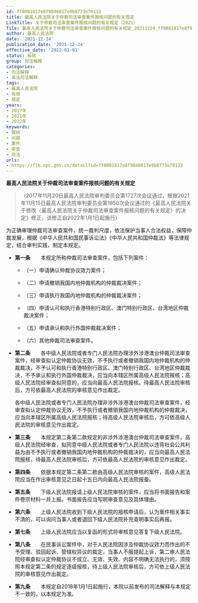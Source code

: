 ```yaml
---
id: ff8081817e8f9846017e9b0773e70132
title: 最高人民法院关于仲裁司法审查案件报核问题的有关规定
LinkTitle: 关于仲裁司法审查案件报核问题的有关规定（2021）
file: 最高人民法院关于仲裁司法审查案件报核问题的有关规定_20211224_ff8081817e8f9846017e9b0773e70132.docx
author: 最高人民法院
date: '2021-12-24'
publication_date: '2021-12-24'
effective_date: '2022-01-01'
status: 有效
group: 司法解释
categories:
- 司法解释
- 高法司法解释
tags:
- 最高人民法院
- 有效
- 规定
years:
- 2017年
- 2021年
- 2022年
keywords:
- 报核
- 问题
- 案件
- 审查
- 司法
urls:
- https://flk.npc.gov.cn/detail?id=ff8081817e8f9846017e9b0773e70132
---
```


**最高人民法院关于仲裁司法审查案件报核问题的有关规定**

> （2017年11月20日最高人民法院审判委员会第1727次会议通过，根据2021年11月15日最高人民法院审判委员会第1850次会议通过的《最高人民法院关于修改〈最高人民法院关于仲裁司法审查案件报核问题的有关规定〉的决定》修正，该修正自2022年1月1日起施行）

为正确审理仲裁司法审查案件，统一裁判尺度，依法保护当事人合法权益，保障仲裁发展，根据《中华人民共和国民事诉讼法》《中华人民共和国仲裁法》等法律规定，结合审判实践，制定本规定。

- **第一条**　　本规定所称仲裁司法审查案件，包括下列案件：

  - （一）申请确认仲裁协议效力案件；

  - （二）申请撤销我国内地仲裁机构的仲裁裁决案件；

  - （三）申请执行我国内地仲裁机构的仲裁裁决案件；

  - （四）申请认可和执行香港特别行政区、澳门特别行政区、台湾地区仲裁裁决案件；

  - （五）申请承认和执行外国仲裁裁决案件；

  - （六）其他仲裁司法审查案件。

- **第二条**　　各中级人民法院或者专门人民法院办理涉外涉港澳台仲裁司法审查案件，经审查拟认定仲裁协议无效，不予执行或者撤销我国内地仲裁机构的仲裁裁决，不予认可和执行香港特别行政区、澳门特别行政区、台湾地区仲裁裁决，不予承认和执行外国仲裁裁决，应当向本辖区所属高级人民法院报核；高级人民法院经审查拟同意的，应当向最高人民法院报核。待最高人民法院审核后，方可依最高人民法院的审核意见作出裁定。

  各中级人民法院或者专门人民法院办理非涉外涉港澳台仲裁司法审查案件，经审查拟认定仲裁协议无效，不予执行或者撤销我国内地仲裁机构的仲裁裁决，应当向本辖区所属高级人民法院报核；待高级人民法院审核后，方可依高级人民法院的审核意见作出裁定。

- **第三条**　　本规定第二条第二款规定的非涉外涉港澳台仲裁司法审查案件，高级人民法院经审查，拟同意中级人民法院或者专门人民法院以违背社会公共利益为由不予执行或者撤销我国内地仲裁机构的仲裁裁决的，应当向最高人民法院报核，待最高人民法院审核后，方可依最高人民法院的审核意见作出裁定。

- **第四条**　　依据本规定第二条第二款由高级人民法院审核的案件，高级人民法院应当在作出审核意见之日起十五日内向最高人民法院报备。

- **第五条**　　下级人民法院报请上级人民法院审核的案件，应当将书面报告和案件卷宗材料一并上报。书面报告应当写明审查意见及具体理由。

- **第六条**　　上级人民法院收到下级人民法院的报核申请后，认为案件相关事实不清的，可以询问当事人或者退回下级人民法院补充查明事实后再报。

- **第七条**　　上级人民法院应当以复函的形式将审核意见答复下级人民法院。

- **第八条**　　在民事诉讼案件中，对于人民法院因涉及仲裁协议效力而作出的不予受理、驳回起诉、管辖权异议的裁定，当事人不服提起上诉，第二审人民法院经审查拟认定仲裁协议不成立、无效、失效、内容不明确无法执行的，须按照本规定第二条的规定逐级报核，待上级人民法院审核后，方可依上级人民法院的审核意见作出裁定。

- **第九条**　　本规定自2018年1月1日起施行，本院以前发布的司法解释与本规定不一致的，以本规定为准。
